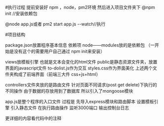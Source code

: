 
#执行过程
提前安装好 npm ，node，pm2环境
然后进入项目文件夹下
@npm init //安装依赖包

@node app.js或者 pm2 start app.js --watch//执行

#项目结构

package.json放置程序基本信息 依赖项
node——modules放的是依赖包 （一开始是没有这个的需要用户自己通过 npm init来安装）


views放模板引擎 也就是文本会变化的html文件
public是静态资源文件夹，放置界面的javascript文件 to-dolist.js作为交互 styles.css作为界面美化
上述两个文件夹构成了前端界面（前端三大件 css+js+html）



controllers文件夹放的是路由文件 针对页面不同请求(post get delete)下执行的不同操作
			由于数据的存放用到了数据库 所以引入了mongoose模块

app.js是整个程序的入口文件 过程是
 先导入express模块和路由脚本 设置模板引擎 引入静态文件
在执行路由操作 监听3000端口 输出控制台日志

更详细的内容看代码中的注释



